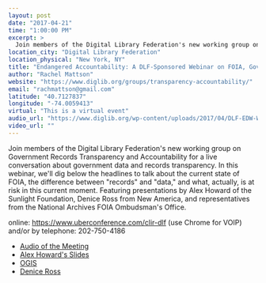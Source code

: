 ```yaml
---
layout: post
date: "2017-04-21"
time: "1:00:00 PM"
excerpt: >
  Join members of the Digital Library Federation's new working group on Government Records Transparency and Accountability for a live ...
location_city: "Digital Library Federation"
location_physical: "New York, NY"
title: "Endangered Accountability: A DLF-Sponsored Webinar on FOIA, Government Data, and Transparency"
author: "Rachel Mattson"
website: "https://www.diglib.org/groups/transparency-accountability/"
email: "rachmattson@gmail.com"
latitude: "40.7127837"
longitude: "-74.0059413"
virtual: "This is a virtual event"
audio_url: "https://www.diglib.org/wp-content/uploads/2017/04/DLF-EDW-Webinar.mp3"
video_url: ""
---
```


Join members of the Digital Library Federation's new working group on Government Records Transparency and Accountability for a live conversation about government data and records transparency. In this webinar, we'll dig below the headlines to talk about the current state of FOIA, the difference between "records" and "data," and what, actually, is at risk in this current moment. Featuring presentations by Alex Howard of the Sunlight Foundation, Denice Ross from New America, and representatives from the National Archives FOIA Ombudsman's Office.

online: https://www.uberconference.com/clir-dlf (use Chrome for VOIP)
and/or by telephone: 202-750-4186

<ul>
  <li><a href="https://www.diglib.org/wp-content/uploads/2017/04/DLF-EDW-Webinar.mp3">Audio of the Meeting</a></li>
  <li><a href="https://docs.google.com/presentation/d/1w8sQDc9go6X-vr1E-_jqiH8LDl0tM2nb398vzJWKLzY/pub?start=false&loop=false&delayms=3000&slide=id.p">Alex Howard's Slides</a></li>
  <li><a href="https://www.diglib.org/wp-content/uploads/2017/04/DLF-EDW-Webinar-OGIS.pptx">OGIS</a></li>
  <li><a href="https://www.diglib.org/wp-content/uploads/2017/04/DLF-EDW-Webinar-Denice-Ross.pptx">Denice Ross</a></li>
</ul>



